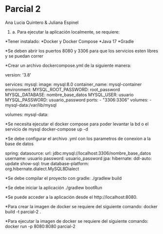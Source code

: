 # Parcial 2

Ana Lucia Quintero & Juliana Espinel

1) a. Para ejecutar la aplicación localmente, se requiere:

*Tener instalado:
*Docker y Docker Compose 
*Java 17
*Gradle


*Se deben abrir los puertos 8080 y 3306 para que los servicios esten libres y se puedan correr

*Crear un archivo dockercompose.yml de la siguiente manera:

version: '3.8'

services:
  mysql:
    image: mysql:8.0
    container_name: mysql-container
    environment:
      MYSQL_ROOT_PASSWORD: root_password
      MYSQL_DATABASE: nombre_base_datos
      MYSQL_USER: usuario
      MYSQL_PASSWORD: usuario_password
    ports:
      - "3306:3306"
    volumes:
      - mysql-data:/var/lib/mysql

volumes:
  mysql-data:

*Se necesita ejecutar el docker compose para poder levantar la bd o el servicio de mysql
docker-compose up -d

*Se debe configurar el archivo .yml con los parametros de conexion a la base de datos

spring:
  datasource:
    url: jdbc:mysql://localhost:3306/nombre_base_datos
    username: usuario
    password: usuario_password
  jpa:
    hibernate:
      ddl-auto: update
    show-sql: true
    database-platform: org.hibernate.dialect.MySQL8Dialect

*Se debe compilar el proyecto con gradle:
./gradlew build

*Se debe iniciar la aplicación 
./gradlew bootRun

*Se puede acceder a la aplicación desde el http://localhost:8080.

*Para crear la imagen de docker se requiere del siguiente comando:
docker build -t parcial-2 .

*Para ejecutar la imagen de docker se requiere del siguiente comando:
docker run -p 8080:8080 parcial-2

